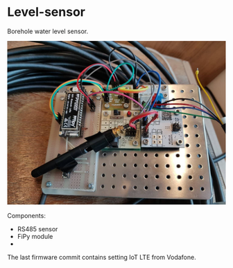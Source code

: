 # Level-sensor
Borehole water level sensor. 

![Water level electronics](/doc/img/readout_electronics.jpg "Water level electronics")

Components:
  * RS485 sensor 
  * FiPy module
  * 
 
 The last firmware commit contains setting IoT LTE from  Vodafone. 


